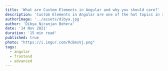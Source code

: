```yaml
---
title: 'What are Custom Elements in Angular and why you should care?'
description: 'Custom Elements in Angular are one of the hot topics in recent times and this could be very essential how we develop Angular projects in the future'
authorImage: '../assets/dibya.jpg'
author: 'Dibya Niranjan Behera'
date: '14 Nov 2021'
duration: '15 min read'
published: true
photo: "https://i.imgur.com/RcBesVj.png"
tags:
  - angular
  - frontend
  - advanced
---
```


<div id="article-header"></div>

<div id="article-footer"></div>